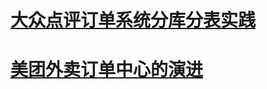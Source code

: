 # [大众点评订单系统分库分表实践](https://tech.meituan.com/2016/11/18/dianping-order-db-sharding.html)



# [美团外卖订单中心的演进](https://tech.meituan.com/2016/09/09/mt-waimai-order-evolution.html)



